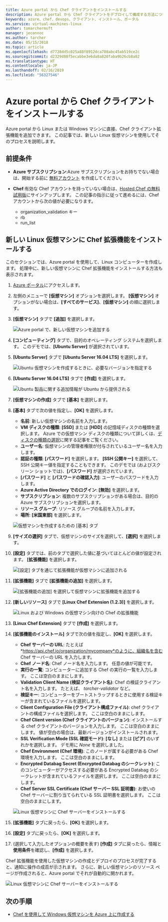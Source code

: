 ```yaml
---
title: Azure portal から Chef クライアントをインストールする
description: Azure portal から Chef クライアントをデプロイして構成する方法について説明します
keywords: azure、chef、devops、クライアント、インストール、ポータル
ms.service: virtual-machines-linux
author: tomarchermsft
manager: jeconnoc
ms.author: tarcher
ms.date: 05/15/2018
ms.topic: article
ms.openlocfilehash: d7728dd5c025a88f8912dca708abc45ab519ce2c
ms.sourcegitcommit: d2329d88f5ecabbe3e6da8a820faba9b26cb8a02
ms.translationtype: HT
ms.contentlocale: ja-JP
ms.lasthandoff: 02/16/2019
ms.locfileid: "56327546"
---
```

# <a name="install-the-chef-client-from-the-azure-portal"></a>Azure portal から Chef クライアントをインストールする
Azure portal から Linux または Windows マシンに直接、Chef クライアント拡張機能を追加できます。 この記事では、新しい Linux 仮想マシンを使用してそのプロセスを説明します。

## <a name="prerequisites"></a>前提条件

- **Azure サブスクリプション**:Azure サブスクリプションをお持ちでない場合は、開始する前に [無料アカウント](https://azure.microsoft.com/free/?ref=microsoft.com&utm_source=microsoft.com&utm_medium=docs&utm_campaign=visualstudio) を作成してください。

- **Chef**:有効な Chef アカウントを持っていない場合は、[Hosted Chef の無料試用版](https://manage.chef.io/signup)にサインアップします。 この記事の指示に従って進めるには、Chef アカウントから次の値が必要になります。
  - organization_validation キー
  - rb
  - run_list

## <a name="install-the-chef-extension-on-a-new-linux-virtual-machine"></a>新しい Linux 仮想マシンに Chef 拡張機能をインストールする
このセクションでは、Azure portal を使用して、Linux コンピューターを作成します。 処理中に、新しい仮想マシンに Chef 拡張機能をインストールする方法も表示されます。

1. [Azure ポータル](http://portal.azure.com)にアクセスします。

1. 左側のメニューで **[仮想マシン]** オプションを選択します。 **[仮想マシン]** オプションがない場合は、**[すべてのサービス]**、**[仮想マシン]** の順に選択します。

1. **[仮想マシン]** タブで **[追加]** を選択します。

    ![Azure portal で、新しい仮想マシンを追加する](./media/chef-extension-portal/add-vm.png)

1. **[コンピューティング]** タブで、目的のオペレーティング システムを選択します。 このデモでは、**[Ubuntu Server]** が選択されています。

1. **[Ubuntu Server]** タブで **[Ubuntu Server 16.04 LTS]** を選択します。

    ![Ubuntu 仮想マシンを作成するときに、必要なバージョンを指定する](./media/chef-extension-portal/ubuntu-server-version.png)

1. **[Ubuntu Server 16.04 LTS]** タブで **[作成]** を選択します。

    ![Ubuntu 製品に関する追加情報が Ubuntu から提供される](./media/chef-extension-portal/create-vm.png)

1. **[仮想マシンの作成]** タブで **[基本]** を選択します。

1. **[基本]** タブで次の値を指定し、**[OK]** を選択します。

    - **名前**: 新しい仮想マシンの名前を入力します。
    - **VM ディスクの種類**: **[SSD]** または **[HDD]** の記憶域ディスクの種類を選択します。 Azure での仮想マシン ディスクの種類について詳しくは、[ディスクの種類の選択](../virtual-machines/windows/disks-types.md)に関する記事をご覧ください。
    - **ユーザー名**: 仮想マシンの管理者権限が付与されているユーザー名を入力します。
    - **認証の種類**: **[パスワード]** を選択します。 **[SSH 公開キー]** を選択して、SSH 公開キー値を指定することもできます。 このデモでは (およびスクリーン ショットでは)、**[パスワード]** が選択されています。
    - **[パスワード]** と **[パスワードの確認入力]**: ユーザーのパスワードを入力します。
    - **Azure Active Directory でのログイン**: **[無効]** を選択します。
    - **サブスクリプション**: 複数のサブスクリプションがある場合は、目的の Azure サブスクリプションを選択します。
    - **リソース グループ**: リソース グループの名前を入力します。
    - **場所**: **[米国東部]** を選択します。

    ![仮想マシンを作成するための [基本] タブ](./media/chef-extension-portal/add-vm-basics.png)

1. **[サイズの選択]** タブで、仮想マシンのサイズを選択して、**[選択]** を選択します。

1. **[設定]** タブでは、前のタブで選択した値に基づいてほとんどの値が設定されます。 **[拡張機能]** を選択します。

    ![[設定] タブを通じて拡張機能が仮想マシンに追加される](./media/chef-extension-portal/add-vm-select-extensions.png)

1. **[拡張機能]** タブで **[拡張機能の追加]** を選択します。

    ![[拡張機能の追加] を選択して仮想マシンに拡張機能を追加する](./media/chef-extension-portal/add-vm-add-extension.png)

1. **[新しいリソース]** タブで **[Linux Chef Extension (1.2.3)]** を選択します。

    ![Linux および Windows の仮想マシン向けの Chef の拡張機能](./media/chef-extension-portal/select-linux-chef-extension.png)

1. **[Linux Chef Extension]** タブで **[作成]** を選択します。

1. **[拡張機能のインストール]** タブで次の値を指定し、**[OK]** を選択します。

    - **Chef サーバーの URL**: たとえば*https://api.chef.io/organization/mycompany*のように、組織名を含む Chef サーバーの URL を入力します。
    - **Chef ノード名**: Chef ノード名を入力します。 任意の値が可能です。
    - **実行の一覧**: コンピューターに追加する Chef の実行の一覧を入力します。 ここは空白のままにします。
    - **Validation Client Name (検証クライアント名)**: Chef の検証クライアント名を入力します。 たとえば、 *tarcher-validator* など。
    - **検証キー**: コンピューターをブートストラップするときに使用する検証キーが含まれているファイルを選択します。
    - **Client Configuration File (クライアント構成ファイル)**: chef クライアントの構成ファイルを選択します。 ここは空白のままにします。
    - **Chef Client version (Chef クライアントのバージョン)**: インストールする chef クライアントのバージョンを入力します。 ここは空白のままにします。 値が空白の場合は、最新バージョンがインストールされます。
    - **SSL Verification Mode (SSL 確認モード)**: **[なし]** または **[ピア]** のいずれかを選択します。 デモ用に *None* を選択しました。
    - **Chef Environment (Chef 環境)**: このノードが属する必要がある Chef 環境を入力します。 ここは空白のままにします。
    - **Encrypted Databag Secret (Encrypted Databag のシークレット)**: このコンピューターがアクセスする必要がある Encrypted Databag のシークレットが含まれているファイルを選択します。 ここは空白のままにします。
    - **Chef Server SSL Certificate (Chef サーバー SSL 証明書)**: お使いの Chef サーバーに割り当てられている SSL 証明書を選択します。 ここは空白のままにします。

    ![Linux 仮想マシンに Chef サーバーをインストールする](./media/chef-extension-portal/install-extension.png)

1. **[拡張機能]** タブに戻ったら、**[OK]** を選択します。

1. **[設定]** タブに戻ったら、**[OK]** を選択します。

1. (選択して入力したオプションの概要を表す) **[作成]** タブに戻ったら、情報と**使用条件**を確認し、**[作成]** を選択します。

Chef 拡張機能を使用した仮想マシンの作成とデプロイのプロセスが完了すると、通知に操作の成否が示されます。 さらに、新しい仮想マシンのリソース ページが作成されると、Azure portal でそれが自動的に開かれます。

![Linux 仮想マシンに Chef サーバーをインストールする](./media/chef-extension-portal/resource-created.png)

## <a name="next-steps"></a>次の手順

- [Chef を使用して Windows 仮想マシンを Azure 上に作成する](/azure/virtual-machines/windows/chef-automation)

